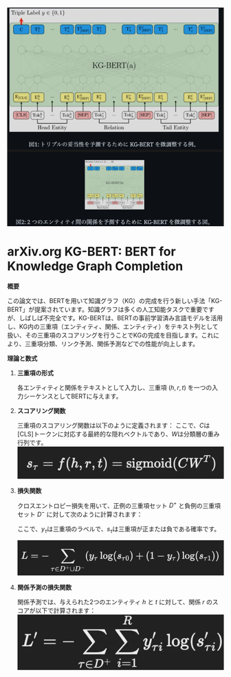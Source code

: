 ![alt text](image/KG-BERT/image.png)

# arXiv.org KG-BERT: BERT for Knowledge Graph Completion

**概要**

この論文では、BERTを用いて知識グラフ（KG）の完成を行う新しい手法「KG-BERT」が提案されています。知識グラフは多くの人工知能タスクで重要ですが、しばしば不完全です。KG-BERTは、BERTの事前学習済み言語モデルを活用し、KG内の三重項（エンティティ、関係、エンティティ）をテキスト列として扱い、その三重項のスコアリングを行うことでKGの完成を目指します。これにより、三重項分類、リンク予測、関係予測などでの性能が向上します。

**理論と数式**

1. **三重項の形式**
    
    各エンティティと関係をテキストとして入力し、三重項 $(h, r, t)$ を一つの入力シーケンスとしてBERTに与えます。
    
2. **スコアリング関数**
    
    三重項のスコアリング関数は以下のように定義されます：
    ここで、$C$は[CLS]トークンに対応する最終的な隠れベクトルであり、$W$は分類層の重み行列です。
    ![alt text](image/KG-BERT/image-1.png)

3. **損失関数**
    
    クロスエントロピー損失を用いて、正例の三重項セット $D^+$ と負例の三重項セット $D^-$ に対して次のように計算されます：
    
    ここで、$y_{\tau}$は三重項のラベルで、$s_{\tau}$は三重項が正または負である確率です。
    
    ![alt text](image/KG-BERT/image-2.png)
4. **関係予測の損失関数**
    
    関係予測では、与えられた2つのエンティティ $h$ と $t$ に対して、関係 $r$ のスコアが以下で計算されます：
    ![alt text](image/KG-BERT/image-3.png)
